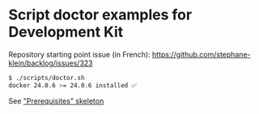 # Script doctor examples for Development Kit

Repository starting point issue (in French): https://github.com/stephane-klein/backlog/issues/323

```sh
$ ./scripts/doctor.sh
docker 24.0.6 >= 24.0.6 installed ✅
```

See ["Prerequisites" skeleton](prerequisites-skeleton.md)
